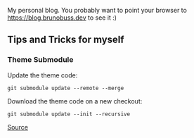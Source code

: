 My personal blog. You probably want to point your browser to https://blog.brunobuss.dev to see it :)

## Tips and Tricks for myself

### Theme Submodule

Update the theme code:
```
git submodule update --remote --merge
```

Download the theme code on a new checkout:
```
git submodule update --init --recursive
```

[Source](https://www.banjocode.com/post/hugo/hugo-theme-submodules)